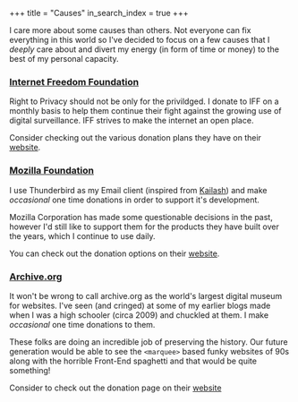+++
title =  "Causes"
in_search_index = true
+++

I care more about some causes than others. Not everyone can fix everything in this world so I've decided to focus on a few causes that I _deeply_ care about and divert my energy (in form of time or money) to the best of my personal capacity.

### [Internet Freedom Foundation](https://internetfreedom.in/)

Right to Privacy should not be only for the privildged. I donate to IFF on a monthly basis to help them continue their fight against the growing use of digital surveillance. IFF strives to make the internet an open place.

Consider checking out the various donation plans they have on their [website](https://internetfreedom.in/donate/).

### [Mozilla Foundation](https://foundation.mozilla.org/en/)

I use Thunderbird as my Email client (inspired from [Kailash](https://nadh.in)) and make _occasional_ one time donations in order to support it's development.

Mozilla Corporation has made some questionable decisions in the past, however I'd still like to support them for the products they have built over the years, which I continue to use daily.

You can check out the donation options on their [website](https://donate.mozilla.org/en-US/).

### [Archive.org](https://archive.org/)

It won't be wrong to call archive.org as the world's largest digital museum for websites. I've seen (and cringed) at some of my earlier blogs made when I was a high schooler (circa 2009) and chuckled at them. I make _occasional_ one time donations to them.

These folks are doing an incredible job of preserving the history. Our future generation would be able to see the `<marquee>` based funky websites of 90s along with the horrible Front-End spaghetti and that would be quite something!

Consider to check out the donation page on their [website](https://archive.org/donate/)
